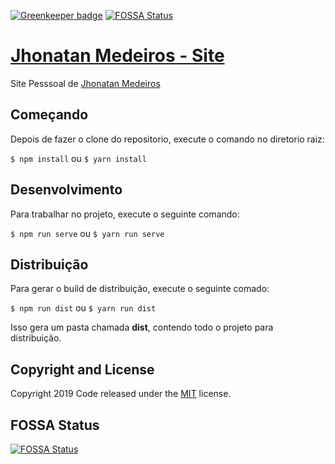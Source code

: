 [![Greenkeeper badge](https://badges.greenkeeper.io/JhonatanMedeiros/site-portfolio.svg)](https://greenkeeper.io/)
[![FOSSA Status](https://app.fossa.io/api/projects/git%2Bgithub.com%2FJhonatanMedeiros%2Fsite-portfolio.svg?type=shield)](https://app.fossa.io/projects/git%2Bgithub.com%2FJhonatanMedeiros%2Fsite-portfolio?ref=badge_shield)

# [Jhonatan Medeiros - Site](http://jhonatanmedeiros.com)

Site Pesssoal de [Jhonatan Medeiros](http://jhonatanmedeiros.com)

## Começando

Depois de fazer o clone do repositorio, execute o comando no diretorio raiz:

```$ npm install``` ou ```$ yarn install``` 

## Desenvolvimento

Para trabalhar no projeto, execute o seguinte comando:

```$ npm run serve``` ou ```$ yarn run serve``` 

## Distribuição

Para gerar o build de distribuição, execute o seguinte comado:

```$ npm run dist``` ou ```$ yarn run dist``` 

Isso gera um pasta chamada **dist**, contendo todo o projeto para distribuição.

## Copyright and License

Copyright 2019 Code released under the [MIT](https://github.com/JhonatanMedeiros/site-portfolio/blob/master/LICENSE) license.

## FOSSA Status
[![FOSSA Status](https://app.fossa.io/api/projects/git%2Bgithub.com%2FJhonatanMedeiros%2Fsite-portfolio.svg?type=large)](https://app.fossa.io/projects/git%2Bgithub.com%2FJhonatanMedeiros%2Fsite-portfolio?ref=badge_large)
